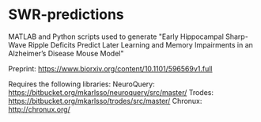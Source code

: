 # SWR-predictions
MATLAB and Python scripts used to generate "Early Hippocampal Sharp-Wave Ripple Deficits Predict Later Learning and Memory Impairments in an Alzheimer’s Disease Mouse Model"

Preprint: https://www.biorxiv.org/content/10.1101/596569v1.full

Requires the following libraries:
NeuroQuery: https://bitbucket.org/mkarlsso/neuroquery/src/master/
Trodes: https://bitbucket.org/mkarlsso/trodes/src/master/
Chronux: http://chronux.org/ 